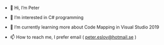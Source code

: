 - 👋 Hi, I’m Peter
- 👀 I’m interested in C# programming
- 🌱 I’m currently learning more about Code Mapping in Visual Studio 2019

- 📫 How to reach me, I prefer email  ( peter.eslov@hotmail.se ) 

<!---
PeterEslov/PeterEslov is a ✨ special ✨ repository because its `README.md` (this file) appears on your GitHub profile.
You can click the Preview link to take a look at your changes.
--->
